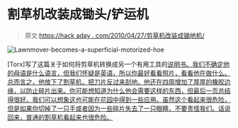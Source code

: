 # 割草机改装成锄头/铲运机

> 原文:[https://hack aday . com/2010/04/27/剪草机改装成锄地机/](https://hackaday.com/2010/04/27/lawnmower-converted-to-hoescraper/)

![](../Images/aa62e5236ff5eeeaad9bb723baa9ec79.png "Lawnmover-becomes-a-superficial-motorized-hoe")

[Torx]写了这篇关于如何将剪草机转换成另一个有用工具的[说明书。我们不确定他的母语是什么语言，但我们怀疑是英语，所以你最好看看照片，看看他在做什么。总而言之，他放下了割草机，把刀片反过来刮地。他还在四周增加了厚厚的橡胶边缘，以防止碎片出来。你可能想知道为什么他会需要这样的东西，但最后一页总结得很好。我们可以想象这也可能在花园中得到一些应用。虽然这个看起来很危险，但是如果你切掉了一只手或者因为一些碎片失去了一只眼睛，不要责怪我们。话说回来，普通的割草机看起来也很危险。](http://www.instructables.com/id/Lawnmover-becomes-a-superficial-motorized-hoe/)